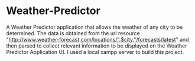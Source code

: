 # Weather-Predictor
A Weather Predictor application that allows the weather of any city to be determined. The data is obtained from the url resource  "http://www.weather-forecast.com/locations/".$city."/forecasts/latest" and then parsed to collect relevant information to be displayed on the Weather Predictor Application UI.
I used a local xampp server to build this project.
